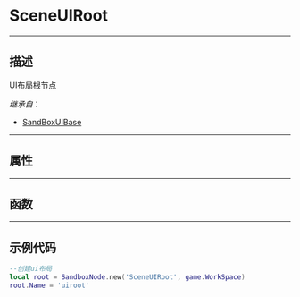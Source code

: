 # SceneUIRoot
------------------------------------------------------------------------------------------
## 描述

UI布局根节点

*继承自*：
* [SandBoxUIBase](/Api/Class/Scene/SandBoxUIBase.md)

------------------------------------------------------------------------------------------
## 属性

------------------------------------------------------------------------------------------
## 函数


------------------------------------------------------------------------------------------
## 示例代码

```lua
--创建ui布局
local root = SandboxNode.new('SceneUIRoot', game.WorkSpace)
root.Name = 'uiroot'
```